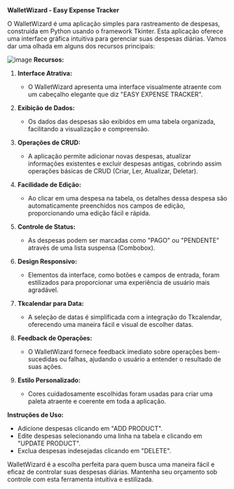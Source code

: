 **WalletWizard - Easy Expense Tracker**

O WalletWizard é uma aplicação simples para rastreamento de despesas, construída em Python usando o framework Tkinter. Esta aplicação oferece uma interface gráfica intuitiva para gerenciar suas despesas diárias. Vamos dar uma olhada em alguns dos recursos principais:

![image](https://github.com/YaraDanieleUchoa/WalletWizard/assets/127636672/f90ab810-c3bc-4d8b-9648-165aebec631e)
**Recursos:**

1. **Interface Atrativa:**
   - O WalletWizard apresenta uma interface visualmente atraente com um cabeçalho elegante que diz "EASY EXPENSE TRACKER".

2. **Exibição de Dados:**
   - Os dados das despesas são exibidos em uma tabela organizada, facilitando a visualização e compreensão.

3. **Operações de CRUD:**
   - A aplicação permite adicionar novas despesas, atualizar informações existentes e excluir despesas antigas, cobrindo assim operações básicas de CRUD (Criar, Ler, Atualizar, Deletar).

4. **Facilidade de Edição:**
   - Ao clicar em uma despesa na tabela, os detalhes dessa despesa são automaticamente preenchidos nos campos de edição, proporcionando uma edição fácil e rápida.

5. **Controle de Status:**
   - As despesas podem ser marcadas como "PAGO" ou "PENDENTE" através de uma lista suspensa (Combobox).

6. **Design Responsivo:**
   - Elementos da interface, como botões e campos de entrada, foram estilizados para proporcionar uma experiência de usuário mais agradável.

7. **Tkcalendar para Data:**
   - A seleção de datas é simplificada com a integração do Tkcalendar, oferecendo uma maneira fácil e visual de escolher datas.

8. **Feedback de Operações:**
   - O WalletWizard fornece feedback imediato sobre operações bem-sucedidas ou falhas, ajudando o usuário a entender o resultado de suas ações.

9. **Estilo Personalizado:**
   - Cores cuidadosamente escolhidas foram usadas para criar uma paleta atraente e coerente em toda a aplicação.

**Instruções de Uso:**
- Adicione despesas clicando em "ADD PRODUCT".
- Edite despesas selecionando uma linha na tabela e clicando em "UPDATE PRODUCT".
- Exclua despesas indesejadas clicando em "DELETE".

WalletWizard é a escolha perfeita para quem busca uma maneira fácil e eficaz de controlar suas despesas diárias. Mantenha seu orçamento sob controle com esta ferramenta intuitiva e estilizada.


